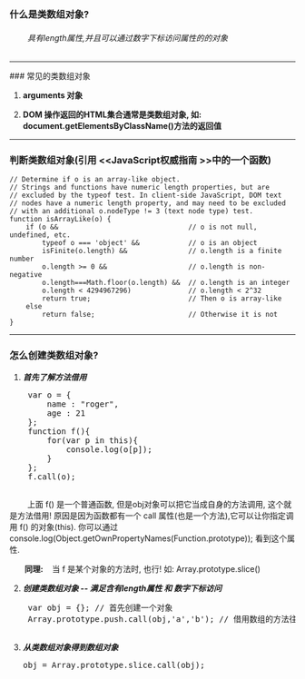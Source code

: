 ### 什么是类数组对象?

###### &nbsp;&nbsp;&nbsp;&nbsp;&nbsp;&nbsp;&nbsp;&nbsp;具有length属性,并且可以通过数字下标访问属性的的对象

<hr>
### 常见的类数组对象
 
1. **arguments 对象**

2. **DOM 操作返回的HTML集合通常是类数组对象, 如: document.getElementsByClassName()方法的返回值**

<hr>

### 判断类数组对象(引用 &lt;&lt;JavaScript权威指南 &gt;&gt;中的一个函数)

	
	// Determine if o is an array-like object.
	// Strings and functions have numeric length properties, but are 
	// excluded by the typeof test. In client-side JavaScript, DOM text
	// nodes have a numeric length property, and may need to be excluded 
	// with an additional o.nodeType != 3 (text node type) test.  
	function isArrayLike(o) {
	    if (o &&                                // o is not null, undefined, etc.
	        typeof o === 'object' &&            // o is an object
	        isFinite(o.length) &&               // o.length is a finite number
	        o.length >= 0 &&                    // o.length is non-negative
	        o.length===Math.floor(o.length) &&  // o.length is an integer
	        o.length < 4294967296)              // o.length < 2^32
	        return true;                        // Then o is array-like
	    else
	        return false;                       // Otherwise it is not
	}
	
<hr>

### 怎么创建类数组对象?

1. ***首先了解方法借用***
    
	<pre>
    var o = {
	    name : "roger",
	    age : 21
	};
	function f(){
	    for(var p in this){
	        console.log(o[p]);
	    }
	};
	f.call(o);
	</pre>

&nbsp;&nbsp;&nbsp;&nbsp;&nbsp;&nbsp;&nbsp;&nbsp;上面 f() 是一个普通函数, 但是obj对象可以把它当成自身的方法调用, 这个就是方法借用! 原因是因为函数都有一个 call 属性(也是一个方法),它可以让你指定调用 f() 的对象(this). 你可以通过 console.log(Object.getOwnPropertyNames(Function.prototype)); 看到这个属性.

**&nbsp;&nbsp;&nbsp;&nbsp;&nbsp;&nbsp;&nbsp;&nbsp;同理:**&nbsp;&nbsp;&nbsp;&nbsp;当 f 是某个对象的方法时, 也行! 如: Array.prototype.slice()
        
2. ***创建类数组对象 -- 满足含有length属性 和 数字下标访问***
	
	<pre>
    var obj = {}; // 首先创建一个对象
    Array.prototype.push.call(obj,'a','b'); // 借用数组的方法往对象里面添加元素
	</pre>
        
3. ***从类数组对象得到数组对象***

    <pre>obj = Array.prototype.slice.call(obj);</pre>
        

    
